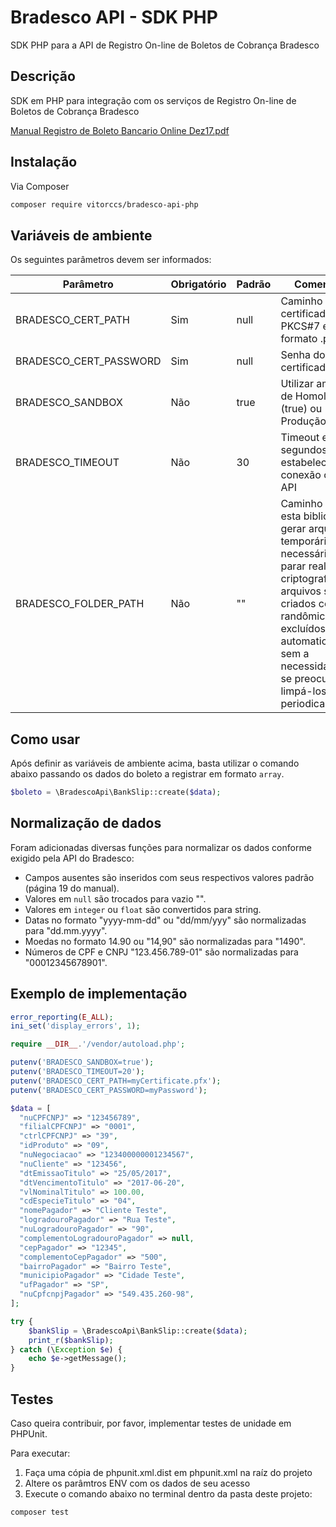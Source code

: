 # Bradesco API - SDK PHP
SDK PHP para a API de Registro On-line de Boletos de Cobrança Bradesco


## Descrição
SDK em PHP para integração com os serviços de Registro On-line de Boletos de Cobrança Bradesco

[Manual Registro de Boleto Bancario Online Dez17.pdf](https://github.com/vitorccs/bradesco-api-php/files/2332693/Manual_Registro_de_Boleto_Bancario_Online_Dez17.pdf)



## Instalação
Via Composer
```bash
composer require vitorccs/bradesco-api-php
```


## Variáveis de ambiente
Os seguintes parâmetros devem ser informados:

Parâmetro | Obrigatório | Padrão | Comentário
------------ | ------------- | ------------- | -------------
BRADESCO_CERT_PATH | Sim | null | Caminho do certificado PKCS#7 em formato .pfx
BRADESCO_CERT_PASSWORD | Sim | null | Senha do certificado
BRADESCO_SANDBOX | Não | true | Utilizar ambiente de Homologação (true) ou Produção (false)
BRADESCO_TIMEOUT | Não | 30 | Timeout em segundos para estabelecer conexão com a API
BRADESCO_FOLDER_PATH | Não | "" | Caminho para esta biblioteca gerar arquivos temporários, necessários parar realizar a criptografia. Os arquivos são criados com hash randômica e excluídos automaticamente, sem a necessidade de se preocupar em limpá-los periodicamente.

## Como usar
Após definir as variáveis de ambiente acima, basta utilizar o comando abaixo passando os dados do boleto a registrar em formato `array`.
```php
$boleto = \BradescoApi\BankSlip::create($data);
```

## Normalização de dados
Foram adicionadas diversas funções para normalizar os dados conforme exigido pela API do Bradesco:
* Campos ausentes são inseridos com seus respectivos valores padrão (página 19 do manual).
* Valores em `null` são trocados para vazio "".
* Valores em `integer` ou `float` são convertidos para string.
* Datas no formato "yyyy-mm-dd" ou "dd/mm/yyy" são normalizadas para "dd.mm.yyyy".
* Moedas no formato 14.90 ou "14,90" são normalizadas para "1490".
* Números de CPF e CNPJ "123.456.789-01" são normalizadas para "00012345678901".

## Exemplo de implementação

```php
error_reporting(E_ALL);
ini_set('display_errors', 1);

require __DIR__.'/vendor/autoload.php';

putenv('BRADESCO_SANDBOX=true');
putenv('BRADESCO_TIMEOUT=20');
putenv('BRADESCO_CERT_PATH=myCertificate.pfx');
putenv('BRADESCO_CERT_PASSWORD=myPassword');

$data = [
  "nuCPFCNPJ" => "123456789",
  "filialCPFCNPJ" => "0001",
  "ctrlCPFCNPJ" => "39",
  "idProduto" => "09",
  "nuNegociacao" => "123400000001234567",
  "nuCliente" => "123456",
  "dtEmissaoTitulo" => "25/05/2017",
  "dtVencimentoTitulo" => "2017-06-20",
  "vlNominalTitulo" => 100.00,
  "cdEspecieTitulo" => "04",
  "nomePagador" => "Cliente Teste",
  "logradouroPagador" => "Rua Teste",
  "nuLogradouroPagador" => "90",
  "complementoLogradouroPagador" => null,
  "cepPagador" => "12345",
  "complementoCepPagador" => "500",
  "bairroPagador" => "Bairro Teste",
  "municipioPagador" => "Cidade Teste",
  "ufPagador" => "SP",
  "nuCpfcnpjPagador" => "549.435.260-98",
];

try {
    $bankSlip = \BradescoApi\BankSlip::create($data);
    print_r($bankSlip);
} catch (\Exception $e) {
    echo $e->getMessage();
}
```

## Testes
Caso queira contribuir, por favor, implementar testes de unidade em PHPUnit.

Para executar:
1) Faça uma cópia de phpunit.xml.dist em phpunit.xml na raíz do projeto
2) Altere os parâmtros ENV com os dados de seu acesso
3) Execute o comando abaixo no terminal dentro da pasta deste projeto:

```bash
composer test
```
